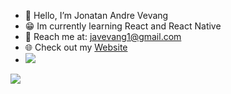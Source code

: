 * 👋 Hello, I’m Jonatan Andre Vevang 
* 😁 Im currently learning React and React Native
* 📧 Reach me at: <a href="mailto:javevang1@gmail.com">javevang1@gmail.com</a>
* 🌐 Check out my <a href="https://www.jonatanvevang.no/" target="_blank">Website</a>
* ![](https://komarev.com/ghpvc/?username=Jonabarce)

<img src="http://github-profile-summary-cards.vercel.app/api/cards/repos-per-language?username=Jonabarce&theme=transparent"/>










